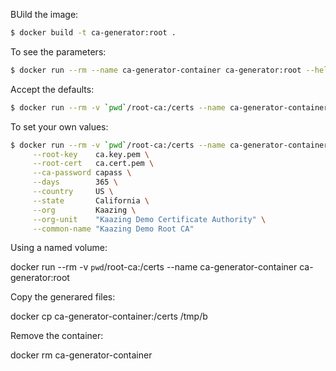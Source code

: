 BUild the image:

```bash
$ docker build -t ca-generator:root .
```

To see the parameters:

```bash
$ docker run --rm --name ca-generator-container ca-generator:root --help
```

Accept the defaults:

```bash
$ docker run --rm -v `pwd`/root-ca:/certs --name ca-generator-container ca-generator:root
```

To set your own values:

```bash
$ docker run --rm -v `pwd`/root-ca:/certs --name ca-generator-container ca-generator:root \
     --root-key    ca.key.pem \
     --root-cert   ca.cert.pem \
     --ca-password capass \
     --days        365 \
     --country     US \
     --state       California \
     --org         Kaazing \
     --org-unit    "Kaazing Demo Certificate Authority" \
     --common-name "Kaazing Demo Root CA"
```

Using a named volume:

docker run --rm -v `pwd`/root-ca:/certs --name ca-generator-container ca-generator:root

Copy the generared files:

docker cp ca-generator-container:/certs /tmp/b

Remove the container:

docker rm ca-generator-container
